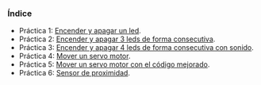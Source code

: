 ### Índice 

- Práctica 1: [Encender y apagar un led](https://github.com/miguel-agq/Practicas-Arduino/tree/master/1).
- Práctica 2: [Encender y apagar 3 leds de forma consecutiva](https://github.com/miguel-agq/Practicas-Arduino/tree/master/2).
- Práctica 3: [Encender y apagar 4 leds de forma consecutiva con sonido](https://github.com/miguel-agq/Practicas-Arduino/tree/master/3).
- Práctica 4: [Mover un servo motor](https://github.com/miguel-agq/Practicas-Arduino/tree/master/4).
- Práctica 5: [Mover un servo motor con el código mejorado](https://github.com/miguel-agq/Practicas-Arduino/tree/master/5).
- Práctica 6: [Sensor de proximidad](https://github.com/miguel-agq/Practicas-Arduino/tree/master/6).
